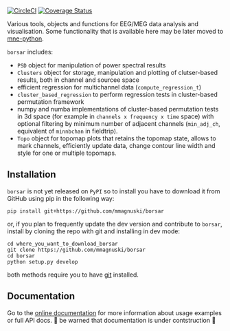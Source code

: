 [![CircleCI](https://dl.circleci.com/status-badge/img/gh/mmagnuski/borsar/tree/master.svg?style=svg)](https://dl.circleci.com/status-badge/redirect/gh/mmagnuski/borsar/tree/master)
[![Coverage Status](https://codecov.io/gh/mmagnuski/borsar/branch/master/graph/badge.svg)](https://codecov.io/gh/mmagnuski/borsar)

Various tools, objects and functions for EEG/MEG data analysis and visualisation. Some functionality that is available here may
be later moved to [mne-python](https://martinos.org/mne/dev/index.html).

`borsar` includes:
* `PSD` object for manipulation of power spectral results
* `Clusters` object for storage, manipulation and plotting of clutser-based results, both in channel and sourcee space
* efficient regression for multichannel data (`compute_regression_t`)
* `cluster_based_regression` to perform regression tests in cluster-based permutation framework
* numpy and numba implementations of cluster-based permutation tests in 3d space (for example in `channels x frequency x time` space) with optional filtering by minimum number of adjacent channels (`min_adj_ch`, equivalent of `minnbchan` in fieldtrip).
* `Topo` object for topomap plots that retains the topomap state, allows to mark channels, efficiently update data, change contour line width and style for one or multiple topomaps.


## Installation
`borsar` is not yet released on `PyPI` so to install you have to download it from GitHub using pip in the following way:
```
pip install git+https://github.com/mmagnuski/borsar
```
or, if you plan to frequently update the dev version and contribute to `borsar`, install by cloning the repo with
git and installing in dev mode:
```
cd where_you_want_to_download_borsar
git clone https://github.com/mmagnuski/borsar
cd borsar
python setup.py develop
```
both methods require you to have [git](https://git-scm.com/) installed.

## Documentation
Go to the [online documentation](https://mmagnuski.github.io/borsar.github.io/index.html) for more information about usage examples or full API docs.
:construction: be warned that documentation is under contstruction :construction:
